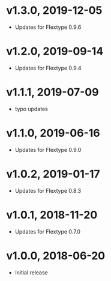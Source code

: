 # v1.3.0, 2019-12-05
* Updates for Flextype 0.9.6

# v1.2.0, 2019-09-14
* Updates for Flextype 0.9.4

# v1.1.1, 2019-07-09
* typo updates

# v1.1.0, 2019-06-16
* Updates for Flextype 0.9.0

# v1.0.2, 2019-01-17
* Updates for Flextype 0.8.3

# v1.0.1, 2018-11-20
* Updates for Flextype 0.7.0

# v1.0.0, 2018-06-20
* Initial release
